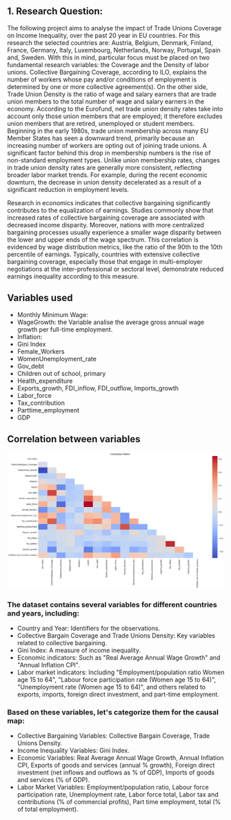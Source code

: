 ## 1. Research Question:
The following project aims to analyse the impact of Trade Unions Coverage on Income Inequality, over the past 20 year in EU countries. For this research the selected countries are: Austria, Belgium, Denmark, Finland, France, Germany, Italy, Luxembourg, Netherlands, Norway, Portugal, Spain and, Sweden.
With this in mind, particular focus must be placed on two fundamental research variables: the Coverage and the Density of labor unions. Collective Bargaining Coverage, according to ILO, explains the number of workers whose pay and/or conditions of employment is determined by one or more collective agreement(s). On the other side, Trade Union Density is the ratio of wage and salary earners that are trade union members to the total number of wage and salary earners in the economy. According to the Eurofund, net trade union density rates take into account only those union members that are employed; it therefore excludes union members that are retired, unemployed or student members.
Beginning in the early 1980s, trade union membership across many EU Member States has seen a downward trend, primarily because an increasing number of workers are opting out of joining trade unions. A significant factor behind this drop in membership numbers is the rise of non-standard employment types. Unlike union membership rates, changes in trade union density rates are generally more consistent, reflecting broader labor market trends. For example, during the recent economic downturn, the decrease in union density decelerated as a result of a significant reduction in employment levels.

Research in economics indicates that collective bargaining significantly contributes to the equalization of earnings. Studies commonly show that increased rates of collective bargaining coverage are associated with decreased income disparity. Moreover, nations with more centralized bargaining processes usually experience a smaller wage disparity between the lower and upper ends of the wage spectrum. This correlation is evidenced by wage distribution metrics, like the ratio of the 90th to the 10th percentile of earnings. Typically, countries with extensive collective bargaining coverage, especially those that engage in multi-employer negotiations at the inter-professional or sectoral level, demonstrate reduced earnings inequality according to this measure.

## Variables used
- Monthly Minimum Wage:
- WageGrowth: the Variable analise the average gross annual wage growth per full-time employment.
- Inflation: 
- Gini Index
- Female_Workers
- WomenUnemployment_rate
- Gov_debt
- Children out of school, primary
- Health_expenditure
- Exports_growth, FDI_inflow, FDI_outflow, Imports_growth
- Labor_force
- Tax_contribution
- Parttime_employment
- GDP 

## Correlation between variables
![alt text](image.png)




### The dataset contains several variables for different countries and years, including:


- Country and Year: Identifiers for the observations.
- Collective Bargain Coverage and Trade Unions Density: Key variables related to collective bargaining.
- Gini Index: A measure of income inequality.
- Economic indicators: Such as "Real Average Annual Wage Growth" and "Annual Inflation CPI".
- Labor market indicators: Including "Employment/population ratio Women age 15 to 64", "Labour force participation rate (Women age 15 to 64)", "Unemployment rate (Women age 15 to 64)", and others related to exports, imports, foreign direct investment, and part-time employment.

### Based on these variables, let's categorize them for the causal map:

- Collective Bargaining Variables: Collective Bargain Coverage, Trade Unions Density.
- Income Inequality Variables: Gini Index.
- Economic Variables: Real Average Annual Wage Growth, Annual Inflation CPI, Exports of goods and services (annual % growth), Foreign direct investment (net inflows and outflows as % of GDP), Imports of goods and services (% of GDP).
- Labor Market Variables: Employment/population ratio, Labour force participation rate, Unemployment rate, Labor force total, Labor tax and contributions (% of commercial profits), Part time employment, total (% of total employment).
